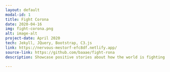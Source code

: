 ```yaml
---
layout: default
modal-id: 1
title: Fight Corona
date: 2020-04-16
img: fight-corona.png
alt: image-alt
project-date: April 2020
tech: Jekyll, JQuery, Bootstrap, C3.js
link: https://nervous-mestorf-efc8df.netlify.app/
source-link: https://github.com/baaae/fight-rona
description: Showcase positive stories about how the world is fighting COVID-19.

---
```

